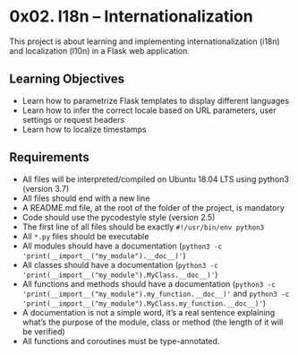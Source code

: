 # 0x02. I18n – Internationalization

This project is about learning and implementing internationalization (i18n) and localization (l10n) in a Flask web application.

## Learning Objectives

- Learn how to parametrize Flask templates to display different languages
- Learn how to infer the correct locale based on URL parameters, user settings or request headers
- Learn how to localize timestamps

## Requirements

- All files will be interpreted/compiled on Ubuntu 18.04 LTS using python3 (version 3.7)
- All files should end with a new line
- A README.md file, at the root of the folder of the project, is mandatory
- Code should use the pycodestyle style (version 2.5)
- The first line of all files should be exactly `#!/usr/bin/env python3`
- All `*.py` files should be executable
- All modules should have a documentation (`python3 -c 'print(__import__("my_module").__doc__)'`)
- All classes should have a documentation (`python3 -c 'print(__import__("my_module").MyClass.__doc__)'`)
- All functions and methods should have a documentation (`python3 -c 'print(__import__("my_module").my_function.__doc__)'` and `python3 -c 'print(__import__("my_module").MyClass.my_function.__doc__)'`)
- A documentation is not a simple word, it’s a real sentence explaining what’s the purpose of the module, class or method (the length of it will be verified)
- All functions and coroutines must be type-annotated.
